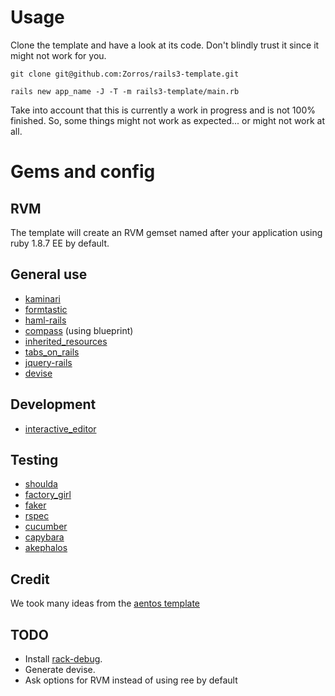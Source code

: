 # Usage

Clone the template and have a look at its code. Don't blindly trust it since it might not work for you.

`git clone git@github.com:Zorros/rails3-template.git`

`rails new app_name -J -T -m rails3-template/main.rb`

Take into account that this is currently a work in progress and is not 100% finished. So, some things might not work as expected... or might not work at all.

# Gems and config

## RVM

The template will create an RVM gemset named after your application using ruby 1.8.7 EE by default.

## General use

* [kaminari](https://github.com/amatsuda/kaminari)
* [formtastic](https://github.com/justinfrench/formtastic)
* [haml-rails](https://github.com/indirect/haml-rails)
* [compass](https://github.com/chriseppstein/compass) (using blueprint)
* [inherited_resources](https://github.com/josevalim/inherited_resources)
* [tabs_on_rails](https://github.com/weppos/tabs_on_rails)
* [jquery-rails](https://github.com/indirect/jquery-rails)
* [devise](https://github.com/plataformatec/devise)

## Development

* [interactive_editor](https://github.com/jberkel/interactive_editor)

## Testing

* [shoulda](https://github.com/thoughtbot/shoulda)
* [factory_girl](https://github.com/thoughtbot/factory_girl)
* [faker](http://faker.rubyforge.org/)
* [rspec](https://github.com/rspec/rspec-rails)
* [cucumber](https://github.com/aslakhellesoy/cucumber)
* [capybara](https://github.com/jnicklas/capybara)
* [akephalos](https://github.com/bernerdschaefer/akephalos)

## Credit

We took many ideas from the [aentos template](https://github.com/aentos/rails3-templates)

## TODO

* Install [rack-debug](https://github.com/ddollar/rack-debug).
* Generate devise.
* Ask options for RVM instead of using ree by default
